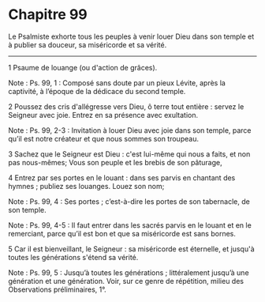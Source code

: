 # Chapitre 99

Le Psalmiste exhorte tous les peuples à venir louer Dieu dans son temple et à publier sa douceur, sa miséricorde et sa vérité.

***

1 Psaume de louange (ou d'action de grâces).

<span class="bible-note">Note : </span> Ps. 99, 1 : Composé sans doute par un pieux Lévite, après la captivité, à l’époque de la dédicace du second temple.


2 Poussez des cris d'allégresse vers Dieu, ô terre tout entière : servez le Seigneur avec joie. Entrez en sa présence avec exultation.

<span class="bible-note">Note : </span> Ps. 99, 2-3 : Invitation à louer Dieu avec joie dans son temple, parce qu’il est notre créateur et que nous sommes son troupeau.


3 Sachez que le Seigneur est Dieu : c'est lui-même qui nous a faits, et non pas nous-mêmes; Vous son peuple et les brebis de son pâturage,


4 Entrez par ses portes en le louant : dans ses parvis en chantant des hymnes ; publiez ses louanges. Louez son nom;

<span class="bible-note">Note : </span> Ps. 99, 4 : Ses portes ; c’est-à-dire les portes de son tabernacle, de son temple.

<span class="bible-note">Note : </span> Ps. 99, 4-5 : Il faut entrer dans les sacrés parvis en le louant et en le remerciant, parce qu’il est bon et que sa miséricorde est sans bornes.

5 Car il est bienveillant, le Seigneur : sa miséricorde est éternelle, et jusqu'à toutes les générations s'étend sa vérité.

<span class="bible-note">Note : </span> Ps. 99, 5 : Jusqu’à toutes les générations ; littéralement jusqu’à une génération et une génération. Voir, sur ce genre de répétition, milieu des Observations préliminaires, 1°.

